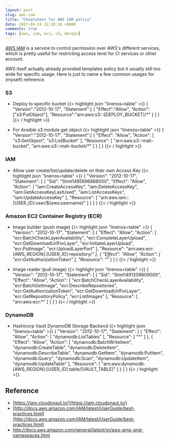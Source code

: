 ```yaml
---
layout: post
slug: aws-iam
title: "Cheatsheet for AWS IAM policy"
date: 2017-04-24 22:28:16 +0800
comments: true
tags: [aws, iam, ecr, s3, devops]
---
```

[AWS IAM](http://docs.aws.amazon.com/IAM/latest/UserGuide/introduction.html) is a service to control permission over AWS's different services, which is pretty useful for restricting access level for CI services or other account.

AWS itself actually already provided templates policy but it usually still too wide for specific usage.
Here is just to name a few common usages for (myself) reference.

### S3
- Deploy to specific bucket
{{< highlight json "linenos=table" >}}
{
  "Version":"2012-10-17",
  "Statement":[
    {
      "Effect":"Allow",
      "Action":["s3:PutObject"],
      "Resource":"arn:aws:s3:::[DEPLOY_BUCKET]/*"
    }
  ]
}
{{< / highlight >}}

- For Ansible s3 module get object
{{< highlight json "linenos=table" >}}
{
  "Version":"2012-10-17",
  "Statement":[
    {
      "Effect": "Allow",
      "Action": [
        "s3:GetObject",
        "s3:ListBucket"
      ],
      "Resource": [
        "arn:aws:s3:::mah-bucket",
        "arn:aws:s3:::mah-bucket/*"
      ]
    }
  ]
}
{{< / highlight >}}

### IAM
- Allow user create/list/update/delete on their own Access Key
{{< highlight json "linenos=table" >}}
{
  "Version": "2012-10-17",
  "Statement": [
    {
      "Sid": "Stmt1495696888000",
      "Effect": "Allow",
      "Action": [
        "iam:CreateAccessKey",
        "iam:DeleteAccessKey",
        "iam:GetAccessKeyLastUsed",
        "iam:ListAccessKeys",
        "iam:UpdateAccessKey"
      ],
      "Resource": [
        "arn:aws:iam::[USER_ID]:user/${aws:username}"
      ]
    }
  ]
}
{{< / highlight >}}

### Amazon EC2 Container Registry (ECR)
- Image builder (push image)
{{< highlight json "linenos=table" >}}
{
  "Version": "2012-10-17",
  "Statement": [
    {
      "Effect": "Allow",
      "Action": [
        "ecr:BatchCheckLayerAvailability",
        "ecr:CompleteLayerUpload",
        "ecr:GetDownloadUrlForLayer",
        "ecr:InitiateLayerUpload",
        "ecr:PutImage",
        "ecr:UploadLayerPart"
      ],
      "Resource": "arn:aws:ecr:[AWS_REGION]:[USER_ID]:repository/*"
    },
    {
      "Effect": "Allow",
      "Action": [
        "ecr:GetAuthorizationToken"
      ],
      "Resource": "*"
    }
  ]
}
{{< / highlight >}}

- Image reader (pull image)
{{< highlight json "linenos=table" >}}
{
  "Version": "2012-10-17",
  "Statement": [
    {
      "Sid": "Stmt1491209809000",
      "Effect": "Allow",
      "Action": [
        "ecr:BatchCheckLayerAvailability",
        "ecr:BatchGetImage",
        "ecr:DescribeRepositories",
        "ecr:GetAuthorizationToken",
        "ecr:GetDownloadUrlForLayer",
        "ecr:GetRepositoryPolicy",
        "ecr:ListImages"
      ],
      "Resource": [
        "arn:aws:ecr:*"
      ]
    }
  ]
}
{{< / highlight >}}

### DynamoDB
- Hashicorp Vault DynamoDB Storage Backend
{{< highlight json "linenos=table" >}}
{
  "Version": "2012-10-17",
  "Statement": [
    {
      "Effect": "Allow",
      "Action": [
        "dynamodb:ListTables"
      ],
      "Resource": [
        "*"
      ]
    },
    {
      "Effect": "Allow",
      "Action": [
        "dynamodb:BatchWriteItem",
        "dynamodb:CreateTable",
        "dynamodb:DeleteItem",
        "dynamodb:DescribeTable",
        "dynamodb:GetItem",
        "dynamodb:PutItem",
        "dynamodb:Query",
        "dynamodb:Scan",
        "dynamodb:UpdateItem",
        "dynamodb:UpdateTable"
      ],
      "Resource": [
        "arn:aws:dynamodb:[AWS_REGION]:[USER_ID]:table/[VAULT_TABLE]"
      ]
    }
  ]
}
{{< / highlight >}}

## Reference
- [https://iam.cloudonaut.io/](https://iam.cloudonaut.io/)
- [http://docs.aws.amazon.com/IAM/latest/UserGuide/best-practices.html](http://docs.aws.amazon.com/IAM/latest/UserGuide/best-practices.html)
- <http://docs.aws.amazon.com/general/latest/gr/aws-arns-and-namespaces.html>

